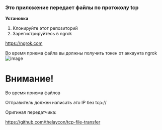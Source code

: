 ### Это приложение передает файлы по протоколу tcp

**Установка**

1. Клонируйте этот репозиторий
2. Зарегистрируйтесь в ngrok

https://ngrok.com


Во время приема файла вы должны получить токен от аккаунта ngrok
![image](https://github.com/Pasa7777/tcp-file-transfer/blob/main/assets/photo2.png?raw=true)



# **Внимание!**
Во время приема файлов

Отправитель должен написать это IP без tcp://

Оригинал передатчика:

https://github.com/thelaycon/tcp-file-transfer

